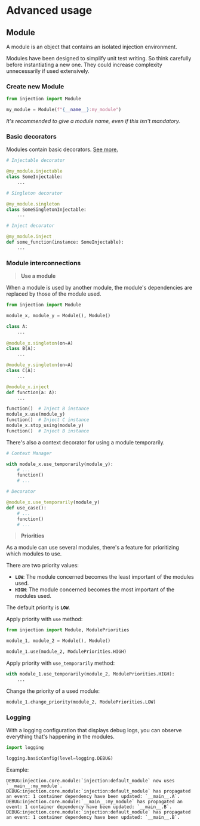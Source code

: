 # Advanced usage

## Module

A module is an object that contains an isolated injection environment.

Modules have been designed to simplify unit test writing. So think carefully before instantiating a new one. They could
increase complexity unnecessarily if used extensively.

### Create new Module

```python
from injection import Module

my_module = Module(f"{__name__}:my_module")
```

_It's recommended to give a module name, even if this isn't mandatory._

### Basic decorators

Modules contain basic decorators. [See more.](basic-usage.md)

```python
# Injectable decorator

@my_module.injectable
class SomeInjectable:
    ...

# Singleton decorator

@my_module.singleton
class SomeSingletonInjectable:
    ...

# Inject decorator

@my_module.inject
def some_function(instance: SomeInjectable):
    ...
```

### Module interconnections

> **Use a module**

When a module is used by another module, the module's dependencies are replaced by those of the module used. 

```python
from injection import Module

module_x, module_y = Module(), Module()

class A:
    ...
    
@module_x.singleton(on=A)
class B(A):
    ...

@module_y.singleton(on=A)
class C(A):
    ...

@module_x.inject
def function(a: A):
    ...

function()  # Inject B instance
module_x.use(module_y)
function()  # Inject C instance
module_x.stop_using(module_y)
function()  # Inject B instance
```

There's also a context decorator for using a module temporarily.

```python
# Context Manager

with module_x.use_temporarily(module_y):
    # ...
    function()
    # ...

# Decorator

@module_x.use_temporarily(module_y)
def use_case():
    # ...
    function()
    # ...
```

> **Priorities**

As a module can use several modules, there's a feature for prioritizing which modules to use.

There are two priority values:
* **`LOW`**: The module concerned becomes the least important of the modules used.
* **`HIGH`**: The module concerned becomes the most important of the modules used.

The default priority is **`LOW`**.

Apply priority with `use` method:

```python
from injection import Module, ModulePriorities

module_1, module_2 = Module(), Module()

module_1.use(module_2, ModulePriorities.HIGH)
```

Apply priority with `use_temporarily` method:

```python
with module_1.use_temporarily(module_2, ModulePriorities.HIGH):
    ...
```

Change the priority of a used module:

```python
module_1.change_priority(module_2, ModulePriorities.LOW)
```

### Logging

With a logging configuration that displays debug logs, you can observe everything that's happening in the modules.

```python
import logging

logging.basicConfig(level=logging.DEBUG)
```

Example:

```
DEBUG:injection.core.module:`injection:default_module` now uses `__main__:my_module`.
DEBUG:injection.core.module:`injection:default_module` has propagated an event: 1 container dependency have been updated: `__main__.A`.
DEBUG:injection.core.module:`__main__:my_module` has propagated an event: 1 container dependency have been updated: `__main__.B`.
DEBUG:injection.core.module:`injection:default_module` has propagated an event: 1 container dependency have been updated: `__main__.B`.
```
